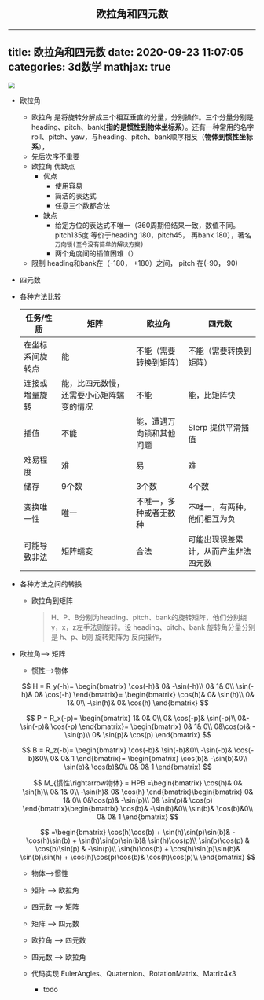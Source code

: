 ## <center> 欧拉角和四元数</center>

---
title: 欧拉角和四元数
date: 2020-09-23 11:07:05
categories: 3d数学
mathjax: true
---

<img src="/images\ola.png" style="zoom:80%;" />

- 欧拉角

  - 欧拉角 是将旋转分解成三个相互垂直的分量，分别操作。三个分量分别是 heading、pitch、bank(**指的是惯性到物体坐标系**）。还有一种常用的名字 roll、pitch、yaw，与heading、pitch、bank顺序相反（**物体到惯性坐标系**），
  - 先后次序不重要
  - 欧拉角 优缺点
    - 优点
      - 使用容易
      - 简洁的表达式
      - 任意三个数都合法
    - 缺点
      - 给定方位的表达式不唯一（360周期倍结果一致，数值不同。pitch135度 等价于heading 180，pitch45， 再bank 180），著名 `万向锁(至今没有简单的解决方案)`
      - 两个角度间的插值困难（）
  - 限制 heading和bank在（-180， +180）之间， pitch 在(-90， 90)

- 四元数

- 各种方法比较

  | 任务/性质        | 矩阵                                     | 欧拉角                   | 四元数                               |
  | ---------------- | ---------------------------------------- | ------------------------ | ------------------------------------ |
  | 在坐标系间旋转点 | 能                                       | 不能（需要转换到矩阵）   | 不能（需要转换到矩阵）               |
  | 连接或增量旋转   | 能，比四元数慢，还需要小心矩阵蠕变的情况 | 不能                     | 能，比矩阵快                         |
  | 插值             | 不能                                     | 能，遭遇万向锁和其他问题 | Slerp 提供平滑插值                   |
  | 难易程度         | 难                                       | 易                       | 难                                   |
  | 储存             | 9个数                                    | 3个数                    | 4个数                                |
  | 变换唯一性       | 唯一                                     | 不唯一，多种或者无数种   | 不唯一，有两种，他们相互为负         |
  | 可能导致非法     | 矩阵蠕变                                 | 合法                     | 可能出现误差累计，从而产生非法四元数 |

- 各种方法之间的转换

  - 欧拉角到矩阵

    > 	H、P、B分别为heading、pitch、bank的旋转矩阵，他们分别绕 y，x，z左手法则旋转。设 heading、pitch、bank 旋转角分量分别是 h、p、b则 旋转矩阵为 反向操作，
  
- 欧拉角——> 矩阵
  
    - 惯性——>物体
  
    $$
    H = R_y(-h)= \begin{bmatrix} 
     \cos(-h)& 0& -\sin(-h)\\
     0& 1& 0\\
     \sin(-h)& 0& \cos(-h)
    \end{bmatrix}= \begin{bmatrix} 
     \cos(h)& 0& \sin(h)\\
     0& 1& 0\\
     -\sin(h)& 0& \cos(h)
    \end{bmatrix}
    $$
  
    $$
    P = R_x(-p)= \begin{bmatrix} 
     1& 0& 0\\
    0& \cos(-p)& \sin(-p)\\
     0&-\sin(-p)& \cos(-p)
    \end{bmatrix}= \begin{bmatrix} 
     0& 1& 0\\
    0&\cos(p)& -\sin(p)\\
    0& \sin(p)&  \cos(p)
    \end{bmatrix}
    $$
  
    $$
    B = R_z(-b)= \begin{bmatrix} 
    \cos(-b)& \sin(-b)&0\\
     -\sin(-b)& \cos(-b)&0\\
     0& 0& 1
    \end{bmatrix}= \begin{bmatrix} 
    \cos(b)& -\sin(b)&0\\
    \sin(b)&  \cos(b)&0\\
     0& 0& 1
    \end{bmatrix}
    $$
  
    $$
    M_{惯性\rightarrow物体} = HPB =\begin{bmatrix} 
     \cos(h)& 0& \sin(h)\\
     0& 1& 0\\
     -\sin(h)& 0& \cos(h)
    \end{bmatrix}\begin{bmatrix} 
     0& 1& 0\\
    0&\cos(p)& -\sin(p)\\
    0& \sin(p)&  \cos(p)
    \end{bmatrix}\begin{bmatrix} 
    \cos(b)& -\sin(b)&0\\
    \sin(b)&  \cos(b)&0\\
     0& 0& 1
    \end{bmatrix}
    $$
  
    $$
    =\begin{bmatrix} 
    \cos(h)\cos(b) + \sin(h)\sin(p)\sin(b)& -\cos(h)\sin(b) + \sin(h)\sin(p)\sin(b)& \sin(h)\cos(p)\\
    \sin(b)\cos(p)                        & \cos(b)\sin(p)                         & -\sin(p)\\
    \sin(h)\cos(b) + \cos(h)\sin(p)\sin(b)& \sin(b)\sin(h) + \cos(h)\cos(p)\cos(b)& \cos(h)\cos(p)\\
    \end{bmatrix}
    $$
  
    
  
    - 物体——>惯性
  
  - 矩阵  ——> 欧拉角
  
  - 四元数 ——> 矩阵
  
  - 矩阵 ——> 四元数
  
  - 欧拉角 ——> 四元数
  
  - 四元数 ——> 欧拉角
  
  - 代码实现 EulerAngles、Quaternion、RotationMatrix、Matrix4x3 
  
    - todo 









